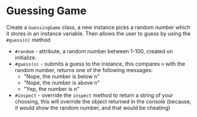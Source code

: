 # Guessing Game

Create a `GuessingGame` class, a new instance picks a random number which it stores in an instance variable. Then allows the user to guess by using the `#guess(n)` method

- `#random` - attribute, a random number between 1-100, created on initialize.
- `#guess(n)` - submits a guess to the instance, this compares `n` with the random number, returns one of the following messages:
  - "Nope, the number is below n"
  - "Nope, the number is above n"
  - "Yep, the number is n"
- `#inspect` - override the `inspect` method to return a string of your choosing, this will override the object returned in the console (because, it would show the random number, and that would be cheating)
